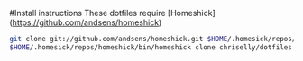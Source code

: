#Install instructions
These dotfiles require [Homeshick] (https://github.com/andsens/homeshick)

```bash
git clone git://github.com/andsens/homeshick.git $HOME/.homesick/repos/homeshick
$HOME/.homesick/repos/homeshick/bin/homeshick clone chriselly/dotfiles
```
